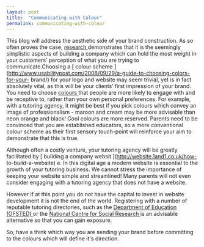 ```yaml
---
layout: post
title:  "Communicating with Colour"
permalink: communicating-with-colour
---
```

This blog will address the aesthetic side of your brand construction. As so
often proves the case, [ research
](http://www.entrepreneur.com/article/1754288) demonstrates that it is the
seemingly simplistic aspects of building a company which can hold the most
weight in your customers’ perception of what you are trying to
communicate.Choosing a [ colour scheme
](http://www.usabilitypost.com/2008/09/29/a-guide-to-choosing-colors-for-your-
brand/) for your logo and website may seem trivial, yet is in fact absolutely
vital, as this will be your clients’ first impression of your brand. You need
to choose [ colours ](http://colorschemedesigner.com/) that people are more
likely to engage with and be receptive to, rather than your own personal
preferences. For example, with a tutoring agency, it might be best if you pick
colours which convey an image of professionalism - maroon and cream may be
more advisable than neon orange and black! Cool colours are more reserved.
Parents need to be convinced that you are established educators, so a more
conventional colour scheme as their first sensory touch-point will reinforce
your aim to demonstrate that this is true.

Although often a costly venture, your tutoring agency will be greatly
facilitated by [ building a company websit ](http://website.1and1.co.uk/how-
to-build-a-website) e. In this digital age a modern website is essential to
the growth of your tutoring business. We cannot stress the importance of
keeping your website simple and streamlined! Many parents will not even
consider engaging with a tutoring agency that does not have a website.

However if at this point you do not have the capital to invest in website
development it is not the end of the world. Registering with a number of
reputable tutoring directories, such as the [ Department of Education (OFSTED)
](http://www.ofsted.gov.uk/) or the [ National Centre for Social Research
](http://www.natcen.ac.uk/) is an advisable alternative so that you can gain
exposure.

So, have a think which way you are sending your brand before committing to the
colours which will define it's direction.
